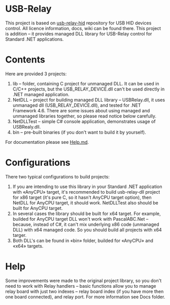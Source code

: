 # USB-Relay
This project is based on [usb-relay-hid](https://github.com/pavel-a/usb-relay-hid) repository for USB HID devices control. All licence information, docs, wiki can be found there. This project is addition – it provides managed DLL library for USB-Relay control for Standard .NET applications.

# Contents
Here are provided 3 projects:
1. lib – folder, containing C project for unmanaged DLL. It can be used in C/C++ projects, but the USB_RELAY_DEVICE.dll can't be used directly in .NET managed application.
2. NetDLL – project for building managed DLL library – USBRelay.dll, it uses unmanaged dll (USB_RELAY_DEVICE.dll), and tested for .NET Framework 4.6. There are some issues about using managed and unmanaged libraries together, so please read notice below carefully.
3. NetDLLTest – simple C# console application, demonstrates usage of USBRealy.dll.
4. bin – pre-built binaries (if you don't want to build it by yourself).

For documentation please see [Help.md](https://github.com/mmcs-robotics/USB-Relay/blob/master/Docs/Help.md).

# Configurations
There two typical configurations to build projects:
1. If you are intending to use this library in your Standard .NET application with «AnyCPU» target, it's recommended to build usb-relay-dll project for x86 target (it's pure C, so it hasn't AnyCPU target option), then NetDLL for AnyCPU target, it should work. NetDLLTest also should be built for AnyCPU target.
2. In several cases the library should be built for x64 target. For example, builded for AnyCPU target DLL won't work with PascalABC.Net – because, instead of C#, it can't mix underlying x86 code (unmanaged DLL) with x64 managed code. So you should build all projects with x64 targer.
3. Both DLL's can be found in «bin» folder, builded for «AnyCPU» and «x64» targets.

# Help
Some improvements were made to the original project library, so you don't need to work with Relay handlers – basic functions allow you to manage relay board with just two indexes – relay board index (if you have more then one board connected), and relay port. For more information see Docs folder.
